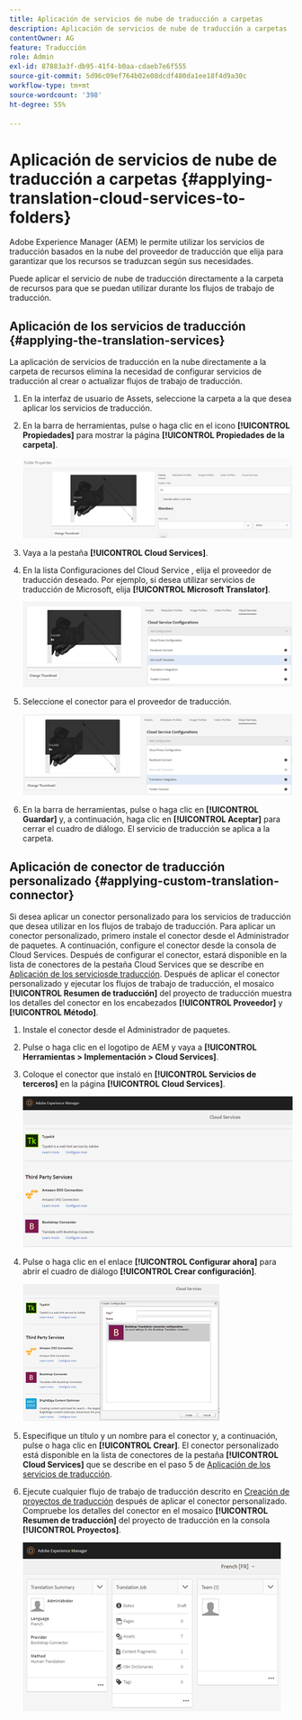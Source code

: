 ```yaml
---
title: Aplicación de servicios de nube de traducción a carpetas
description: Aplicación de servicios de nube de traducción a carpetas
contentOwner: AG
feature: Traducción
role: Admin
exl-id: 87883a3f-db95-41f4-b0aa-cdaeb7e6f555
source-git-commit: 5d96c09ef764b02e08dcdf480da1ee18f4d9a30c
workflow-type: tm+mt
source-wordcount: '398'
ht-degree: 55%

---
```


# Aplicación de servicios de nube de traducción a carpetas {#applying-translation-cloud-services-to-folders}

Adobe Experience Manager (AEM) le permite utilizar los servicios de traducción basados en la nube del proveedor de traducción que elija para garantizar que los recursos se traduzcan según sus necesidades.

Puede aplicar el servicio de nube de traducción directamente a la carpeta de recursos para que se puedan utilizar durante los flujos de trabajo de traducción.

## Aplicación de los servicios de traducción {#applying-the-translation-services}

La aplicación de servicios de traducción en la nube directamente a la carpeta de recursos elimina la necesidad de configurar servicios de traducción al crear o actualizar flujos de trabajo de traducción.

1. En la interfaz de usuario de Assets, seleccione la carpeta a la que desea aplicar los servicios de traducción.
1. En la barra de herramientas, pulse o haga clic en el icono **[!UICONTROL Propiedades]** para mostrar la página **[!UICONTROL Propiedades de la carpeta]**.

   ![chlimage_1-215](assets/chlimage_1-215.png)

1. Vaya a la pestaña **[!UICONTROL Cloud Services]**.
1. En la lista Configuraciones del Cloud Service , elija el proveedor de traducción deseado. Por ejemplo, si desea utilizar servicios de traducción de Microsoft, elija **[!UICONTROL Microsoft Translator]**.

   ![chlimage_1-216](assets/chlimage_1-216.png)

1. Seleccione el conector para el proveedor de traducción.

   ![chlimage_1-217](assets/chlimage_1-217.png)

1. En la barra de herramientas, pulse o haga clic en **[!UICONTROL Guardar]** y, a continuación, haga clic en **[!UICONTROL Aceptar]** para cerrar el cuadro de diálogo. El servicio de traducción se aplica a la carpeta.

## Aplicación de conector de traducción personalizado  {#applying-custom-translation-connector}

Si desea aplicar un conector personalizado para los servicios de traducción que desea utilizar en los flujos de trabajo de traducción. Para aplicar un conector personalizado, primero instale el conector desde el Administrador de paquetes. A continuación, configure el conector desde la consola de Cloud Services. Después de configurar el conector, estará disponible en la lista de conectores de la pestaña Cloud Services que se describe en [Aplicación de los serviciosde traducción](transition-cloud-services.md#applying-the-translation-services). Después de aplicar el conector personalizado y ejecutar los flujos de trabajo de traducción, el mosaico **[!UICONTROL Resumen de traducción]** del proyecto de traducción muestra los detalles del conector en los encabezados **[!UICONTROL Proveedor]** y **[!UICONTROL Método]**.

1. Instale el conector desde el Administrador de paquetes.
1. Pulse o haga clic en el logotipo de AEM y vaya a **[!UICONTROL Herramientas > Implementación > Cloud Services]**.
1. Coloque el conector que instaló en **[!UICONTROL Servicios de terceros]** en la página **[!UICONTROL Cloud Services]**.

   ![chlimage_1-218](assets/chlimage_1-218.png)

1. Pulse o haga clic en el enlace **[!UICONTROL Configurar ahora]** para abrir el cuadro de diálogo **[!UICONTROL Crear configuración]**.

   ![chlimage_1-219](assets/chlimage_1-219.png)

1. Especifique un título y un nombre para el conector y, a continuación, pulse o haga clic en **[!UICONTROL Crear]**. El conector personalizado está disponible en la lista de conectores de la pestaña **[!UICONTROL Cloud Services]** que se describe en el paso 5 de [Aplicación de los servicios de traducción](#applying-the-translation-services).
1. Ejecute cualquier flujo de trabajo de traducción descrito en [Creación de proyectos de traducción](translation-projects.md) después de aplicar el conector personalizado. Compruebe los detalles del conector en el mosaico **[!UICONTROL Resumen de traducción]** del proyecto de traducción en la consola **[!UICONTROL Proyectos]**.

   ![chlimage_1-220](assets/chlimage_1-220.png)
